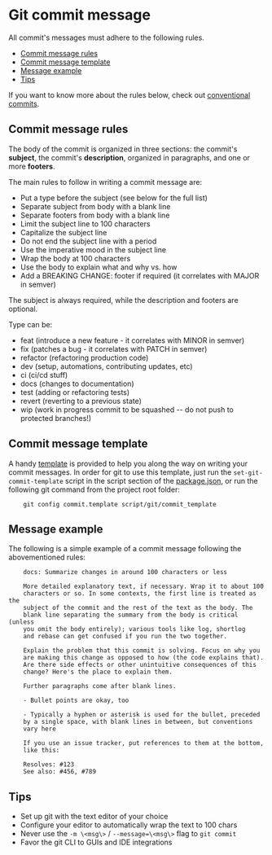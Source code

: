 # Git commit message

All commit's messages must adhere to the following rules.

-   [Commit message rules][]
-   [Commit message template][]
-   [Message example][]
-   [Tips][]

If you want to know more about the rules below, check out [conventional commits][].

[commit message rules]: #Commit_message_rules
[commit message template]: #Commit_message_template
[message example]: #Message_template
[tips]: #Tips
[conventional commits]: https://www.conventionalcommits.org/en/v1.0.0/

## Commit message rules

The body of the commit is organized in three sections: the commit's **subject**, the commit's **description**, organized in paragraphs, and one or more **footers**.

The main rules to follow in writing a commit message are:

-   Put a type before the subject (see below for the full list)
-   Separate subject from body with a blank line
-   Separate footers from body with a blank line
-   Limit the subject line to 100 characters
-   Capitalize the subject line
-   Do not end the subject line with a period
-   Use the imperative mood in the subject line
-   Wrap the body at 100 characters
-   Use the body to explain what and why vs. how
-   Add a BREAKING CHANGE: footer if required (it correlates with MAJOR in semver)

The subject is always required, while the description and footers are optional.

Type can be:

-   feat (introduce a new feature - it correlates with MINOR in semver)
-   fix (patches a bug - it correlates with PATCH in semver)
-   refactor (refactoring production code)
-   dev (setup, automations, contributing updates, etc)
-   ci (ci/cd stuff)
-   docs (changes to documentation)
-   test (adding or refactoring tests)
-   revert (reverting to a previous state)
-   wip (work in progress commit to be squashed -- do not push to protected branches!)

## Commit message template

A handy [template][] is provided to help you along the way on writing your commit messages.
In order for git to use this template, just run the `set-git-commit-template` script in the script section of the [package.json][], or run the following git command from the project root folder:

    	git config commit.template script/git/commit_template

[template]: /scripts/git/commit_template
[package.json]: /package.json

## Message example

The following is a simple example of a commit message following the abovementioned rules:

    	docs: Summarize changes in around 100 characters or less

    	More detailed explanatory text, if necessary. Wrap it to about 100
    	characters or so. In some contexts, the first line is treated as the
    	subject of the commit and the rest of the text as the body. The
    	blank line separating the summary from the body is critical (unless
    	you omit the body entirely); various tools like log, shortlog
    	and rebase can get confused if you run the two together.

    	Explain the problem that this commit is solving. Focus on why you
    	are making this change as opposed to how (the code explains that).
    	Are there side effects or other unintuitive consequences of this
    	change? Here's the place to explain them.

    	Further paragraphs come after blank lines.

    	- Bullet points are okay, too

    	- Typically a hyphen or asterisk is used for the bullet, preceded
    	by a single space, with blank lines in between, but conventions
    	vary here

    	If you use an issue tracker, put references to them at the bottom,
    	like this:

    	Resolves: #123
    	See also: #456, #789

## Tips

-   Set up git with the text editor of your choice
-   Configure your editor to automatically wrap the text to 100 chars
-   Never use the `-m \<msg\>` / `--message=\<msg\>` flag to `git commit`
-   Favor the git CLI to GUIs and IDE integrations
